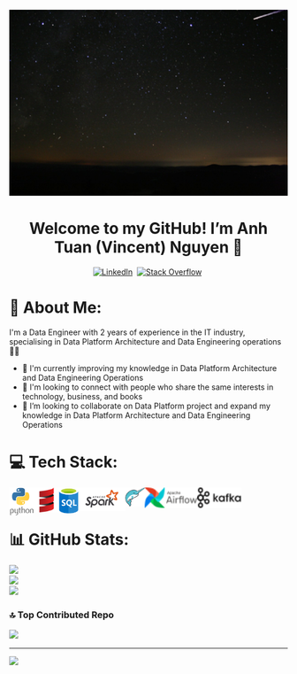 <p align="center"> 
    <img src="wallpaper/wallpaper.gif">
    <h1 align="center">
    <b>Welcome to my GitHub! I’m Anh Tuan (Vincent) Nguyen 👋</b>
    </h1>
</p>
<p align="center">
<a href="https://www.linkedin.com/in/tuan-anh-vincent-nguyen/"><img src="https://img.shields.io/badge/LinkedIn-%230077B5.svg?logo=linkedin&logoColor=white)](https://linkedin.com/in/tuan-anh-vincent-nguyen" alt="LinkedIn" /></a>&nbsp;
<a href="https://stackoverflow.com/users/10679984"><img src="https://img.shields.io/badge/-Stackoverflow-FE7A16?logo=stack-overflow&logoColor=white" alt="Stack Overflow"/></a>&nbsp;
</p>

# 💬 About Me:
I'm a Data Engineer with 2 years of experience in the IT industry, specialising in Data Platform Architecture and Data Engineering operations 🔎👀<br>    
- 🌱 I'm currently improving my knowledge in Data Platform Architecture and Data Engineering Operations<br>    
- 🔭 I'm looking to connect with people who share the same interests in technology, business, and books<br>    
- 👯 I’m looking to collaborate on Data Platform project and expand my knowledge in Data Platform Architecture and Data Engineering Operations<br>

# 💻 Tech Stack:

<img align="left" alt="Python" width="45px" src="icon/python-vertical.svg" />
<img align="left" alt="Scala" width="45px" src="icon/scala-lang-icon.svg" />
<img align="left" alt="SQL" width="35px" src="icon/sql-database-generic.svg" />
<img align="left" alt="Spark" width="85px" src="icon/apache_spark-ar21.svg" />
<img align="left" alt="Dremio" width="35px" src="icon/dremio-icon.svg" />
<img align="left" alt="Airflow" width="95px" src="icon/airflow.svg" />
<img align="left" alt="Kafka" width="80px" src="icon/kafka.svg" />

<br><br/>
# 📊 GitHub Stats:
![](https://github-readme-stats.vercel.app/api?username=tuananh8497&theme=dark&hide_border=false&include_all_commits=true&count_private=false)<br/>
![](https://github-readme-streak-stats.herokuapp.com/?user=tuananh8497&theme=dark&hide_border=false)<br/>
![](https://github-readme-stats.vercel.app/api/top-langs/?username=tuananh8497&theme=dark&hide_border=false&include_all_commits=true&count_private=false&layout=compact)

### 🔝 Top Contributed Repo
![](https://github-contributor-stats.vercel.app/api?username=tuananh8497&limit=5&theme=dark&combine_all_yearly_contributions=true)

---
[![](https://visitcount.itsvg.in/api?id=tuananh8497&icon=0&color=0)](https://visitcount.itsvg.in)
